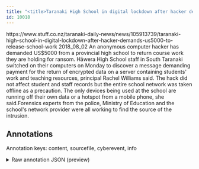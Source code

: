 ```yaml
---
title: "<title>Taranaki High School in digital lockdown after hacker demands US$5000 to release school work</title>"
id: 10018
---
```


<title>Taranaki High School in digital lockdown after hacker demands US$5000 to release school work</title>
<source> https://www.stuff.co.nz/taranaki-daily-news/news/105913739/taranaki-high-school-in-digital-lockdown-after-hacker-demands-us5000-to-release-school-work </source>
<date> 2018_08_02 </date>
<text>
An anonymous computer hacker has demanded US$5000 from a provincial high school to return course work they are holding for ransom.
Hāwera High School staff in South Taranaki switched on their computers on Monday to discover a message demanding payment for the return of encrypted data on a server containing students' work and teaching resources, principal Rachel Williams said.
The hack did not affect student and staff records but the entire school network was taken offline as a precaution. 
The only devices being used at the school are running off their own data or a hotspot from a mobile phone, she said.Forensics experts from the police, Ministry of Education and the school's network provider were all working to find the source of the intrusion.
</text>



## Annotations

Annotation keys: content, sourcefile, cyberevent, info

<details>
<summary>Raw annotation JSON (preview)</summary>

```json
{
  "content": "An anonymous computer hacker has demanded US$5000 from a provincial high school to return course work they are holding for ransom. H\u0101wera High School staff in South Taranaki switched on their computers on Monday to discover a message demanding payment for the return of encrypted data on a server containing students' work and teaching resources, principal Rachel Williams said. The hack did not affect student and staff records but the entire school network was taken offline as a precaution.  The only devices being used at the school are running off their own data or a hotspot from a mobile phone, she said.Forensics experts from the police, Ministry of Education and the school's network provider were all working to find the source of the intrusion.",
  "sourcefile": "10018.txt",
  "cyberevent": {
    "hopper": [
      {
        "index": 0,
        "relation": "Same",
        "events": [
          {
            "index": "E1",
            "type": "Attack",
            "realis": "Actual",
            "nugget": {
              "startOffset": 29,
              "index": "T2",
              "endOffset": 41,
              "text": "has demanded"
            },
            "argument": [
              {
                "index": "T3",
                "text": "US$5000",
                "endOffset": 49,
                "role": {
                  "type": "Price"
                },
                "startOffset": 42,
                "type": "Money"
              },
              {
                "index": "T1",
                "external_reference": {
                  "wikidataid": "Q2798820"
                },
                "endOffset": 28,
                "role": {
                  "type": "Attacker"
                },
                "text": "computer hacker",
                "startOffset": 13,
                "type": "Person"
              },
              {
                "index": "T4",
                "text": "a provincial high school",
                "endOffset": 79,
                "role": {
                  "type": "Victim"
                },
                "startOffset": 55,
                "type": "Organization"
              }
            ],
            "subtype": "Ransom"
          },
          {
            "index": "E2",
            "type": "Attack",
            "realis": "Actual",
            "nugget": {
              "startOffset": 107,
              "index": "T5",
              "endOffset": 129,
              "text": "are holding for ransom"
            },
            "argument": [
              {
                "index": "T6",
                "text": "they",
                "endOffset": 106,
                "role": {
                  "type": "Attacker"
                },
                "startOffset": 102,
                "type": "Person"
              }
            ],
            "subtype": "Ransom"
          },
          {
            "index": "E3",
            "type": "Attack",
            "realis": "Actual",
            "nugget": {
              "startOffset": 234,
              "index": "T7",
              "endOffset": 251,
              "text": "demanding payment"
            },
            "argument": [
              {
                "index": "T8",
                "text": "a server",
                "endOffset": 296,
                "role": {
                  "type": "Victim"
                },
                "startOffset": 288,
                "type": "System"
              },
              {
                "index": "T9",
                "text": "Monday",
                "endOffset": 211,
                "role": {
                  "type": "Time"
                },
                "startOffset": 205,
                "type": "Time"
              },
              {
                "index": "T12",
                "text": "their computers",
                "endOffset": 201,
                "role": {
                  "type": "Victim"
                },
                "startOffset": 186,
  
```
</details>
